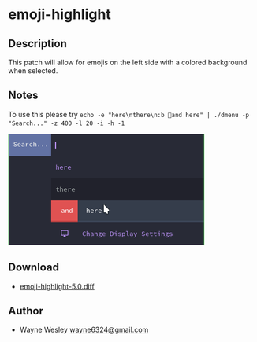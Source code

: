 emoji-highlight
=========

Description
-----------
This patch will allow for emojis on the left side with a colored background when selected.

Notes
-----------
To use this please try `echo -e "here\nthere\n:b and here" | ./dmenu -p "Search..." -z 400 -l 20 -i -h -1`

![emoji-highlight screenshot](emoji-highlight-5.0.png)

Download
--------
* [emoji-highlight-5.0.diff](emoji-highlight-5.0.diff)

Author
------
* Wayne Wesley <wayne6324@gmail.com>


